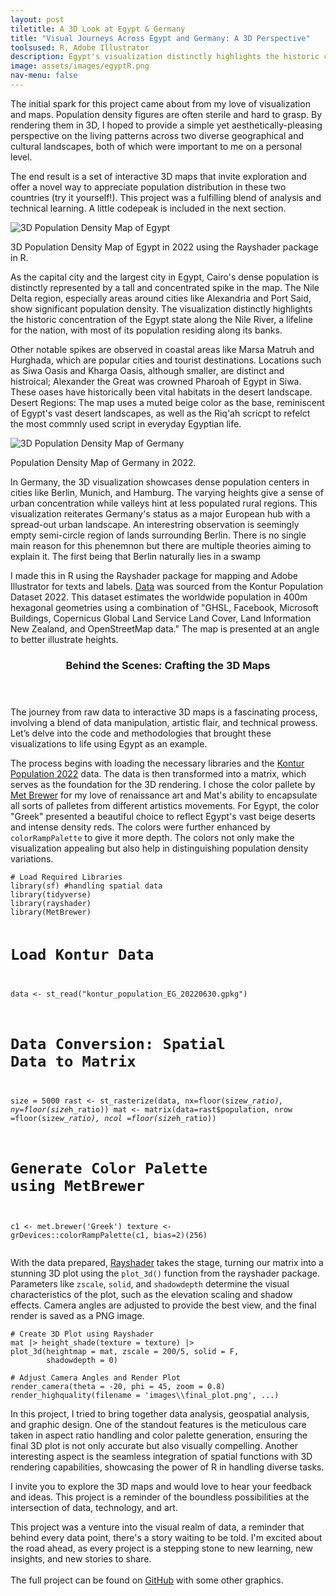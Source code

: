 ```yaml
---
layout: post
tiletitle: A 3D Look at Egypt & Germany
title: "Visual Journeys Across Egypt and Germany: A 3D Perspective"
toolsused: R, Adobe Illustrator
description: Egypt's visualization distinctly highlights the historic concentration of the Egypt state along the Nile River, a lifeline for the nation, with most of its population residing along its banks. 
image: assets/images/egyptR.png
nav-menu: false
---
```

<p>
    The initial spark for this project came about from my love of visualization and maps. Population density figures are often sterile and hard to grasp. By rendering them in 3D, I hoped to provide a simple yet aesthetically-pleasing perspective on the living patterns across two diverse geographical and cultural landscapes, both of which were important to me on a personal level.
</p>

<p>
    The end result is a set of interactive 3D maps that invite exploration and offer a novel way to appreciate population distribution in these two countries (try it yourself!). This project was a fulfilling blend of analysis and technical learning. A little codepeak is included in the next section.
</p>

<div class="image-wrapper">
    <img src="/assets/images/egyptR.png" class="your-image-class" alt="3D Population Density Map of Egypt">
    <p class="your-caption-class">3D Population Density Map of Egypt in 2022 using the Rayshader package in R.</p>
</div>

<p>
    As the capital city and the largest city in Egypt, Cairo's dense population is distinctly represented by a tall and concentrated spike in the map. The Nile Delta region, especially areas around cities like Alexandria and Port Said, show significant population density. The visualization distinctly highlights the historic concentration of the Egypt state along the Nile River, a lifeline for the nation, with most of its population residing along its banks. 
    
</p>
<p>
    Other notable spikes are observed in coastal areas like Marsa Matruh and Hurghada, which are popular cities and tourist destinations. Locations such as Siwa Oasis and Kharga Oasis, although smaller, are distinct and histroical; Alexander the Great was crowned Pharoah of Egypt in Siwa. These oases have historically been vital habitats in the desert landscape. Desert Regions: The map uses a muted beige color as the base, reminiscent of Egypt's vast desert landscapes, as well as the Riq'ah scricpt to refelct the most commnly used script in everyday Egyptian life.
</p>

<div class="image-wrapper">
    <img src="/assets/images/germanyR.png" class="your-image-class" alt="3D Population Density Map of Germany">
    <p class="your-caption-class">Population Density Map of Germany in 2022.</p>
</div>

<p>
    In Germany, the 3D visualization showcases dense population centers in cities like Berlin, Munich, and Hamburg. The varying heights give a sense of urban concentration while valleys hint at less populated rural regions. This visualization reiterates Germany's status as a major European hub with a spread-out urban landscape. An interestring observation is seemingly empty semi-circle region of lands surrounding Berlin. There is no single main reason for this phenemnon but there are multiple theories aiming to explain it. The first being that Berlin naturally lies in a swamp
</p>

<p>
    I made this in R using the Rayshader package for mapping and Adobe Illustrator for texts and labels. <a href="https://data.humdata.org/dataset/kontur-population-egypt">Data</a> was sourced from the Kontur Population Dataset 2022. This dataset estimates the worldwide population in 400m hexagonal geometries using a combination of "GHSL, Facebook, Microsoft Buildings, Copernicus Global Land Service Land Cover, Land Information New Zealand, and OpenStreetMap data." The map is presented at an angle to better illustrate heights.
</p>

<!-- New Section: Discussing the Code -->
<header class="major">
    <h3>Behind the Scenes: Crafting the 3D Maps</h3>
</header>

<p>
    The journey from raw data to interactive 3D maps is a fascinating process, involving a blend of data manipulation, artistic flair, and technical prowess. Let’s delve into the code and methodologies that brought these visualizations to life using Egypt as an example.
</p>
<p>
    The process begins with loading the necessary libraries and the <a href="https://data.humdata.org/dataset/kontur-population-egypt">Kontur Population 2022</a> data. The data is then transformed into a matrix, which serves as the foundation for the 3D rendering. I chose the color pallete by <a href="https://github.com/BlakeRMills/MetBrewer">Met Brewer</a> for my love of renaissance art and Mat's ability to encapsulate all sorts of  palletes from different artistics movements.  For Egypt, the color "Greek" presented a beautiful choice to reflect Egypt's vast beige deserts and intense density reds. The colors were further enhanced by <code class="language-r">colorRampPalette</code> to give it more depth. The colors not only make the visualization appealing but also help in distinguishing population density variations.
<!-- Preformatted Code: R Code Snippet -->
<pre><code class="language-r"># Load Required Libraries
library(sf) #handling spatial data
library(tidyverse)
library(rayshader)
library(MetBrewer)

# Load Kontur Data
data <- st_read("kontur_population_EG_20220630.gpkg")

# Data Conversion: Spatial Data to Matrix
size = 5000
rast <- st_rasterize(data, nx=floor(size*w_ratio), 
                     ny=floor(size*h_ratio))
mat <- matrix(data=rast$population, nrow =floor(size*w_ratio), 
              ncol =floor(size*h_ratio))

# Generate Color Palette using MetBrewer
c1 <- met.brewer('Greek')
texture <- grDevices::colorRampPalette(c1, bias=2)(256)
</code></pre>			

<p>
    With the data prepared, <a href="https://www.rayshader.com/">Rayshader</a> takes the stage, turning our matrix into a stunning 3D plot using the <code class="language-r">plot_3d()</code> function from the rayshader package. Parameters like <code class="language-r">zscale</code>, <code class="language-r">solid</code>, and <code class="language-r">shadowdepth</code> determine the visual characteristics of the plot, such as the elevation scaling and shadow effects. Camera angles are adjusted to provide the best view, and the final render is saved as a PNG image.
</p>

<!-- Preformatted Code: R Code Snippet -->
<pre><code class="language-r"># Create 3D Plot using Rayshader
mat |> height_shade(texture = texture) |> 
plot_3d(heightmap = mat, zscale = 200/5, solid = F, 
        shadowdepth = 0)

# Adjust Camera Angles and Render Plot
render_camera(theta = -20, phi = 45, zoom = 0.8)
render_highquality(filename = 'images\\final_plot.png', ...)
</code></pre>




<p>
In this project, I tried to bring together data analysis, geospatial analysis, and graphic design. One of the standout features is the meticulous care taken in aspect ratio handling and color palette generation, ensuring the final 3D plot is not only accurate but also visually compelling. Another interesting aspect is the seamless integration of spatial functions with 3D rendering capabilities, showcasing the power of R in handling diverse tasks.
</p>

<p>
    I invite you to explore the 3D maps and would love to hear your feedback and ideas. This project is a reminder of the boundless possibilities at the intersection of data, technology, and art.
</p>

<p>
    This project was a venture into the visual realm of data, a reminder that behind every data point, there's a story waiting to be told. I'm excited about the road ahead, as every project is a stepping stone to new learning, new insights, and new stories to share. 
    <br><br>
    The full project can be found on <a href="https://github.com/sherifscript/RayshaderMaps">GitHub</a> with some other graphics.
</p>